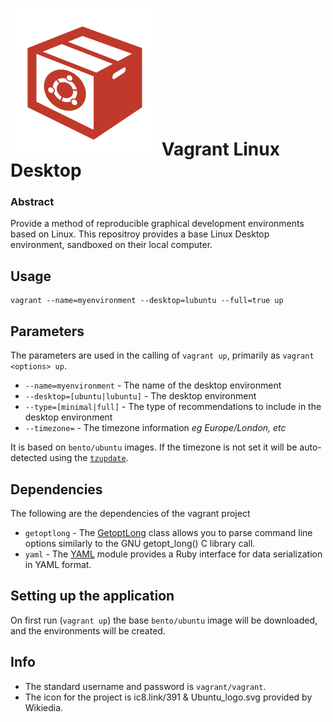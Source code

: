 ![](./docs/icon.png)
Vagrant Linux Desktop
=

### Abstract

Provide a method of reproducible graphical development environments based on Linux.  This repositroy provides a base Linux Desktop environment, sandboxed on their local computer.  

## Usage

```
vagrant --name=myenvironment --desktop=lubuntu --full=true up
```

## Parameters

The parameters are used in the calling of `vagrant up`, primarily as `vagrant <options> up`.

* `--name=myenvironment` - The name of the desktop environment
* `--desktop=[ubuntu|lubuntu]` - The desktop environment
* `--type=[minimal|full]` - The type of recommendations to include in the desktop environment
* `--timezone=` - The timezone information *eg Europe/London, etc*

It is based on `bento/ubuntu` images.  If the timezone is not set it will be auto-detected using the [`tzupdate`](https://github.com/cdown/tzupdate).

## Dependencies 

The following are the dependencies of the vagrant project

* `getoptlong` - The [GetoptLong](http://ruby-doc.org/stdlib-2.1.0/libdoc/getoptlong/rdoc/GetoptLong.html) class allows you to parse command line options similarly to the GNU getopt_long() C library call.
* `yaml` - The [YAML](https://ruby-doc.org/stdlib-1.9.3/libdoc/yaml/rdoc/YAML.html) module provides a Ruby interface for data serialization in YAML format.

## Setting up the application 

On first run (`vagrant up`) the base `bento/ubuntu` image will be downloaded, and the environments will be created.  

## Info

* The standard username and password is `vagrant/vagrant`.
* The icon for the project is ic8.link/391 & Ubuntu_logo.svg provided by Wikiedia.